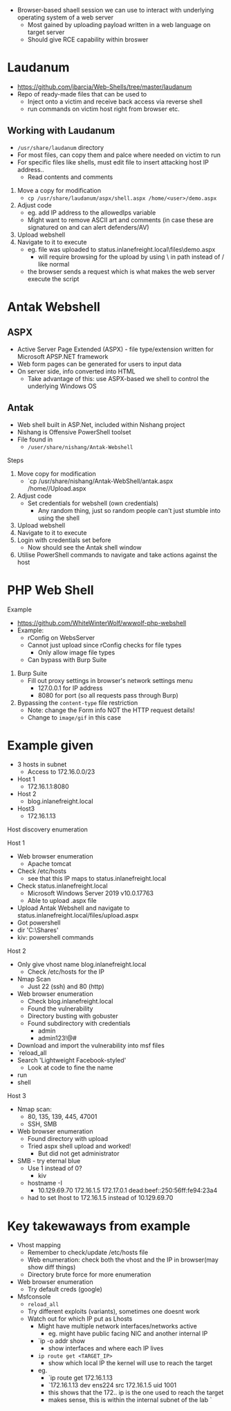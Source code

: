 - Browser-based shaell session we can use to interact with underlying operating system of a web server
	- Most gained by uploading payload written in a web language on target server
	- Should give RCE capability within broswer

# Laudanum
- https://github.com/jbarcia/Web-Shells/tree/master/laudanum
- Repo of ready-made files that can be used to
	- Inject onto a victim and receive back access via reverse shell
	- run commands on victim host right from browser etc.

## Working with Laudanum
- `/usr/share/laudanum` directory
- For most files, can copy them and palce where needed on victim to run
- For specific files like shells, must edit file to insert attacking host IP address..
	- Read contents and comments

1. Move a copy for modification
	- `cp /usr/share/laudanum/aspx/shell.aspx /home/<user>/demo.aspx`
2. Adjust code
	- eg. add IP address to the allowedIps variable 
	- Might want to remove ASCII art and comments (in case these are signatured on and can alert defenders/AV)
3. Upload webshell
4. Navigate to it to execute
	- eg. file was uploaded to status.inlanefreight.local\\files\demo.aspx
		- will require browsing for the upload by using \ in path instead of / like normal
	- the browser sends a request which is what makes the web server execute the script


# Antak Webshell

## ASPX
- Active Server Page Extended (ASPX) - file type/extension written for Microsoft APSP.NET framework
- Web form pages can be generated for users to input data
- On server side, info converted into HTML
	- Take advantage of this: use ASPX-based we shell to control the underlying Windows OS

## Antak
- Web shell built in ASP.Net, included within Nishang project
- Nishang is Offensive PowerShell toolset
- File found in 
	- `/user/share/nishang/Antak-Webshell`

Steps 
1. Move copy for modification
	- `cp /usr/share/nishang/Antak-WebShell/antak.aspx /home/<user>/Upload.aspx
2. Adjust code
	- Set credentials for webshell (own credentials)
		- Any random thing, just so random people can't just stumble into using the shell
3. Upload webshell
4. Navigate to it to execute
5. Login with credentials set before
	- Now should see the Antak shell  window
6. Utilise PowerShell commands to navigate and take actions against the host

# PHP Web Shell
Example
- https://github.com/WhiteWinterWolf/wwwolf-php-webshell
- Example:
	- rConfig on WebsServer
	- Cannot just upload since rConfig checks for file types
		- Only allow image file types
	- Can bypass with Burp Suite
1. Burp Suite
	- Fill out proxy settings in browser's network settings menu
		- 127.0.0.1 for IP address
		- 8080 for port (so all requests pass through Burp)
2. Bypassing the `content-type` file restriction
	- Note: change the Form info NOT the HTTP request details!
	- Change to `image/gif` in this case


# Example given
- 3 hosts in subnet
	- Access to 172.16.0.0/23
- Host 1
	- 172.16.1.1:8080
- Host 2
	- blog.inlanefreight.local
- Host3
	- 172.16.1.13

Host discovery enumeration


Host 1
- Web browser enumeration
	- Apache tomcat
- Check /etc/hosts
	- see that this IP maps to status.inlanefreight.local
- Check status.inlanefreight.local
	- Microsoft Windows Server 2019  v10.0.17763
	- Able to upload .aspx file
- Upload Antak Webshell and navigate to status.inlanefreight.local/files/upload.aspx
- Got powershell
- dir 'C:\Shares'
- kiv: powershell commands

Host 2
- Only give vhost name blog.inlanefreight.local
	- Check /etc/hosts for the IP
- Nmap Scan
	- Just 22 (ssh) and 80 (http)
- Web browser enumeration
	- Check blog.inlanefreight.local
	- Found the vulnerability
	- Directory busting with gobuster
	- Found subdirectory with credentials
		- admin
		- admin123!@#
- Download and import the vulnerability into msf files
- `reload_all
- Search 'Lightweight Facebook-styled'
	- Look at code to fine the name
- run
- shell


Host 3
- Nmap scan: 
	- 80, 135, 139, 445, 47001
	- SSH, SMB
- Web browser enumeration
	- Found directory with upload
	- Tried aspx shell upload and worked!
		- But did not get administrator
- SMB - try eternal blue
	- Use 1 instead of 0?
		- kiv
	- hostname -I
		- 10.129.69.70 172.16.1.5 172.17.0.1 dead:beef::250:56ff:fe94:23a4 
	- had to set lhost to 172.16.1.5 instead of 10.129.69.70


# Key takewaways from example
- Vhost mapping
	- Remember to check/update /etc/hosts file
	- Web enumeration: check both the vhost and the IP in browser(may show diff things)
	- Directory brute force for more enumeration
- Web browser enumeration
	- Try default creds (google)
- Msfconsole
	- `reload_all`
	- Try different exploits (variants), sometimes one doesnt work
	- Watch out for which IP put as Lhosts
		- Might have multiple network interfaces/networks active
			- eg. might have public facing NIC and another internal IP
		- `ip -o addr show
			- show interfaces and where each IP lives
		- `ip route get <TARGET_IP>`
			- show which local IP the kernel will use to reach the target
		- eg. 
			- `ip route get 172.16.1.13
			- `172.16.1.13 dev ens224 src 172.16.1.5 uid 1001 
			- this shows that the 172.. ip is the one used to reach the target
			- makes sense, this is within the internal subnet of the lab
`
